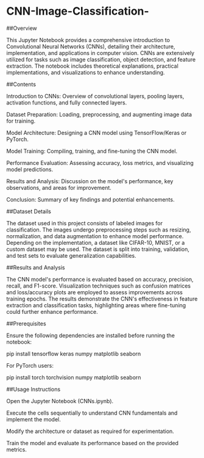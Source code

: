 # CNN-Image-Classification-
##Overview

This Jupyter Notebook provides a comprehensive introduction to Convolutional Neural Networks (CNNs), detailing their architecture, implementation, and applications in computer vision. CNNs are extensively utilized for tasks such as image classification, object detection, and feature extraction. The notebook includes theoretical explanations, practical implementations, and visualizations to enhance understanding.

##Contents

Introduction to CNNs: Overview of convolutional layers, pooling layers, activation functions, and fully connected layers.

Dataset Preparation: Loading, preprocessing, and augmenting image data for training.

Model Architecture: Designing a CNN model using TensorFlow/Keras or PyTorch.

Model Training: Compiling, training, and fine-tuning the CNN model.

Performance Evaluation: Assessing accuracy, loss metrics, and visualizing model predictions.

Results and Analysis: Discussion on the model's performance, key observations, and areas for improvement.

Conclusion: Summary of key findings and potential enhancements.

##Dataset Details

The dataset used in this project consists of labeled images for classification. The images undergo preprocessing steps such as resizing, normalization, and data augmentation to enhance model performance. Depending on the implementation, a dataset like CIFAR-10, MNIST, or a custom dataset may be used. The dataset is split into training, validation, and test sets to evaluate generalization capabilities.

##Results and Analysis

The CNN model's performance is evaluated based on accuracy, precision, recall, and F1-score. Visualization techniques such as confusion matrices and loss/accuracy plots are employed to assess improvements across training epochs. The results demonstrate the CNN's effectiveness in feature extraction and classification tasks, highlighting areas where fine-tuning could further enhance performance.

##Prerequisites

Ensure the following dependencies are installed before running the notebook:

pip install tensorflow keras numpy matplotlib seaborn

For PyTorch users:

pip install torch torchvision numpy matplotlib seaborn

##Usage Instructions

Open the Jupyter Notebook (CNNs.ipynb).

Execute the cells sequentially to understand CNN fundamentals and implement the model.

Modify the architecture or dataset as required for experimentation.

Train the model and evaluate its performance based on the provided metrics.
